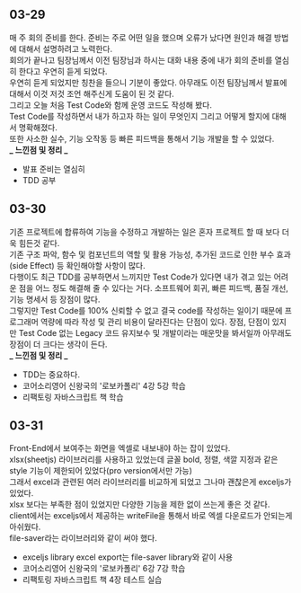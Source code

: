 ## 03-29

매 주 회의 준비를 한다. 준비는 주로 어떤 일을 했으며 오류가 났다면 원인과 해결 방법에 대해서 설명하려고 노력한다.  
회의가 끝나고 팀장님께서 이전 팀장님과 하시는 대화 내용 중에 내가 회의 준비를 열심히 한다고 우연히 듣게 되었다.  
우연히 듣게 되었지만 칭찬을 들으니 기분이 좋았다. 아무래도 이전 팀장님께서 발표에 대해서 이것 저것 조언 해주신게 도움이 된 것 같다.  
그리고 오늘 처음 Test Code와 함께 운영 코드도 작성해 봤다.  
Test Code를 작성하면서 내가 하고자 하는 일이 무엇인지 그리고 어떻게 할지에 대해서 명확해졌다.  
또한 사소한 실수, 기능 오작동 등 빠른 피드백을 통해서 기능 개발을 할 수 있었다.  
**_ 느낀점 및 정리 _**

- 발표 준비는 열심히
- TDD 공부

## 03-30

기존 프로젝트에 합류하여 기능을 수정하고 개발하는 일은 혼자 프로젝트 할 때 보다 더욱 힘든것 같다.  
기존 구조 파악, 함수 및 컴포넌트의 역할 및 활용 가능성, 추가된 코드로 인한 부수 효과(side Effect) 등 확인해야할 사항이 많다.  
다행이도 최근 TDD를 공부하면서 느끼지만 Test Code가 있다면 내가 겪고 있는 어려운 점을 어느 정도 해결해 줄 수 있다는 거다.
소프트웨어 회귀, 빠른 피드백, 품질 개선, 기능 명세서 등 장점이 많다.  
그렇지만 Test Code를 100% 신뢰할 수 없고 결국 code를 작성하는 일이기 때문에 프로그래머 역량에 따라 작성 및 관리 비용이 달라진다는 단점이 있다.
장점, 단점이 있지만 Test Code 없는 Legacy 코드 유지보수 및 개발이라는 매운맛을 봐서일까 아무래도 장점이 더 크다는 생각이 든다.  
**_ 느낀점 및 정리 _**

- TDD는 중요하다.
- 코어소리영어 신왕국의 '로보카폴리' 4강 5강 학습
- 리팩토링 자바스크립트 책 학습

## 03-31

Front-End에서 보여주는 화면을 엑셀로 내보내야 하는 잡이 있었다.  
xlsx(sheetjs) 라이브러리를 사용하고 있었는데 글꼴 bold, 정렬, 색깔 지정과 같은 style 기능이 제한되어 있었다(pro version에서만 가능)  
그래서 excel과 관련된 여러 라이브러리를 비교하게 되었고 그나마 괜찮은게 exceljs가 있었다.  
xlsx 보다는 부족한 점이 있었지만 다양한 기능을 제한 없이 쓰는게 좋은 것 같다.  
client에서는 exceljs에서 제공하는 writeFile을 통해서 바로 엑셀 다운로드가 안되는게 아쉬웠다.  
file-saver라는 라이브러리와 같이 써야 했다.

- exceljs library excel export는 file-saver library와 같이 사용
- 코어소리영어 신왕국의 '로보카폴리' 6강 7강 학습
- 리팩토링 자바스크립트 책 4장 테스트 실습
